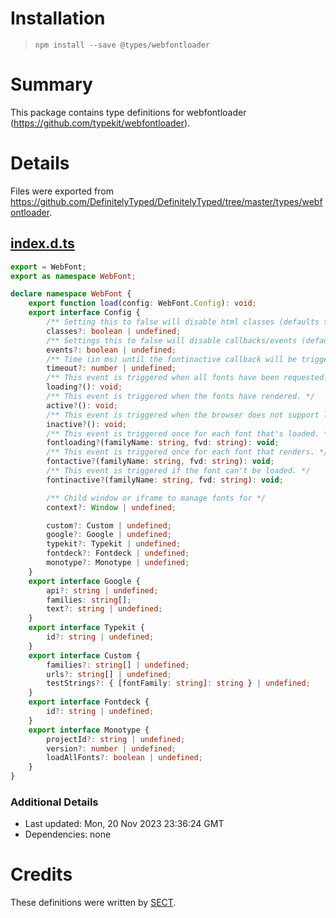 # Installation
> `npm install --save @types/webfontloader`

# Summary
This package contains type definitions for webfontloader (https://github.com/typekit/webfontloader).

# Details
Files were exported from https://github.com/DefinitelyTyped/DefinitelyTyped/tree/master/types/webfontloader.
## [index.d.ts](https://github.com/DefinitelyTyped/DefinitelyTyped/tree/master/types/webfontloader/index.d.ts)
````ts
export = WebFont;
export as namespace WebFont;

declare namespace WebFont {
    export function load(config: WebFont.Config): void;
    export interface Config {
        /** Setting this to false will disable html classes (defaults to true) */
        classes?: boolean | undefined;
        /** Settings this to false will disable callbacks/events (defaults to true) */
        events?: boolean | undefined;
        /** Time (in ms) until the fontinactive callback will be triggered (defaults to 5000) */
        timeout?: number | undefined;
        /** This event is triggered when all fonts have been requested. */
        loading?(): void;
        /** This event is triggered when the fonts have rendered. */
        active?(): void;
        /** This event is triggered when the browser does not support linked fonts or if none of the fonts could be loaded. */
        inactive?(): void;
        /** This event is triggered once for each font that's loaded. */
        fontloading?(familyName: string, fvd: string): void;
        /** This event is triggered once for each font that renders. */
        fontactive?(familyName: string, fvd: string): void;
        /** This event is triggered if the font can't be loaded. */
        fontinactive?(familyName: string, fvd: string): void;

        /** Child window or iframe to manage fonts for */
        context?: Window | undefined;

        custom?: Custom | undefined;
        google?: Google | undefined;
        typekit?: Typekit | undefined;
        fontdeck?: Fontdeck | undefined;
        monotype?: Monotype | undefined;
    }
    export interface Google {
        api?: string | undefined;
        families: string[];
        text?: string | undefined;
    }
    export interface Typekit {
        id?: string | undefined;
    }
    export interface Custom {
        families?: string[] | undefined;
        urls?: string[] | undefined;
        testStrings?: { [fontFamily: string]: string } | undefined;
    }
    export interface Fontdeck {
        id?: string | undefined;
    }
    export interface Monotype {
        projectId?: string | undefined;
        version?: number | undefined;
        loadAllFonts?: boolean | undefined;
    }
}

````

### Additional Details
 * Last updated: Mon, 20 Nov 2023 23:36:24 GMT
 * Dependencies: none

# Credits
These definitions were written by [SECT](https://github.com/sectsect).
